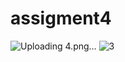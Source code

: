 # assigment4
![Uploading 4.png…]()
![3](https://user-images.githubusercontent.com/101062257/159662293-df12468e-cca3-4744-a50f-d781ef0ab4bb.png)
